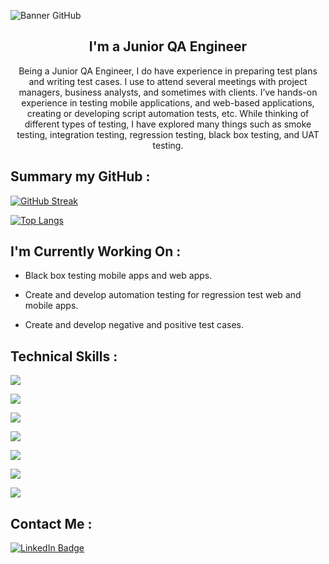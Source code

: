 ![Banner GitHub](https://user-images.githubusercontent.com/52105079/196592011-668ac4a5-d3b6-4f68-880c-18acedc3e679.png)

<h2 align="center">
I'm a Junior QA Engineer
</h2> 

<p align="center">
Being a Junior QA Engineer, I do have experience in preparing test plans and writing test cases. I use to attend several meetings with project managers, business analysts, and sometimes with clients. I’ve hands-on experience in testing mobile applications, and web-based applications, creating or developing script automation tests, etc. While thinking of different types of testing, I have explored many things such as smoke testing, integration testing, regression testing, black box testing, and UAT testing.
</p>

## Summary my GitHub :

[![GitHub Streak](http://github-readme-streak-stats.herokuapp.com?user=nayaCodeStudio&theme=dark&background=000000)](https://git.io/streak-stats)

[![Top Langs](https://github-readme-stats.vercel.app/api/top-langs/?username=nayaCodeStudio&layout=compact&theme=vision-friendly-dark)](https://github.com/anuraghazra/github-readme-stats)

## I'm Currently Working On :

- Black box testing mobile apps and web apps.

- Create and develop automation testing for regression test web and mobile apps.

- Create and develop negative and positive test cases.

## Technical Skills :

![](https://img.shields.io/badge/JavaScript-F7DF1E?style=for-the-badge&logo=javascript&logoColor=black)

![](https://img.shields.io/badge/Node.js-43853D?style=for-the-badge&logo=node.js&logoColor=white)

![](https://img.shields.io/badge/Python-14354C?style=for-the-badge&logo=python&logoColor=white)

![](https://img.shields.io/badge/Java-ED8B00?style=for-the-badge&logo=java&logoColor=white)

![](https://img.shields.io/badge/Kotlin-0095D5?&style=for-the-badge&logo=kotlin&logoColor=white)

![](https://img.shields.io/badge/mocha.js-323330?style=for-the-badge&logo=mocha&logoColor=Brown)

![](https://img.shields.io/badge/chai.js-323330?style=for-the-badge&logo=chai&logoColor=red)

## Contact Me :

<div id="badges">
  <a href="https://www.linkedin.com/in/nayanurwiyoga">
    <img src="https://img.shields.io/badge/LinkedIn-blue?style=for-the-badge&logo=linkedin&logoColor=white" alt="LinkedIn Badge"/>
  </a>
</div>
